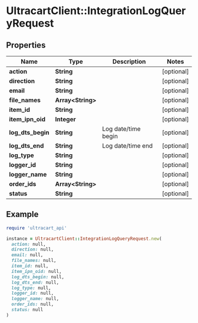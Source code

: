 # UltracartClient::IntegrationLogQueryRequest

## Properties

| Name | Type | Description | Notes |
| ---- | ---- | ----------- | ----- |
| **action** | **String** |  | [optional] |
| **direction** | **String** |  | [optional] |
| **email** | **String** |  | [optional] |
| **file_names** | **Array&lt;String&gt;** |  | [optional] |
| **item_id** | **String** |  | [optional] |
| **item_ipn_oid** | **Integer** |  | [optional] |
| **log_dts_begin** | **String** | Log date/time begin | [optional] |
| **log_dts_end** | **String** | Log date/time end | [optional] |
| **log_type** | **String** |  | [optional] |
| **logger_id** | **String** |  | [optional] |
| **logger_name** | **String** |  | [optional] |
| **order_ids** | **Array&lt;String&gt;** |  | [optional] |
| **status** | **String** |  | [optional] |

## Example

```ruby
require 'ultracart_api'

instance = UltracartClient::IntegrationLogQueryRequest.new(
  action: null,
  direction: null,
  email: null,
  file_names: null,
  item_id: null,
  item_ipn_oid: null,
  log_dts_begin: null,
  log_dts_end: null,
  log_type: null,
  logger_id: null,
  logger_name: null,
  order_ids: null,
  status: null
)
```

